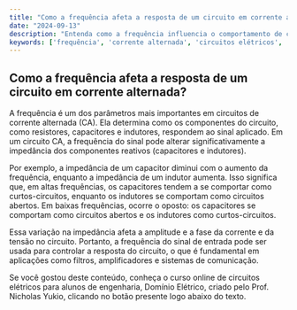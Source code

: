 ```yaml
---
title: "Como a frequência afeta a resposta de um circuito em corrente alternada?"
date: "2024-09-13"
description: "Entenda como a frequência influencia o comportamento de circuitos em corrente alternada."
keywords: ['frequência', 'corrente alternada', 'circuitos elétricos', 'engenharia', 'resposta do circuito']
---
```


## Como a frequência afeta a resposta de um circuito em corrente alternada?

A frequência é um dos parâmetros mais importantes em circuitos de corrente alternada (CA). Ela determina como os componentes do circuito, como resistores, capacitores e indutores, respondem ao sinal aplicado. Em um circuito CA, a frequência do sinal pode alterar significativamente a impedância dos componentes reativos (capacitores e indutores). 

Por exemplo, a impedância de um capacitor diminui com o aumento da frequência, enquanto a impedância de um indutor aumenta. Isso significa que, em altas frequências, os capacitores tendem a se comportar como curtos-circuitos, enquanto os indutores se comportam como circuitos abertos. Em baixas frequências, ocorre o oposto: os capacitores se comportam como circuitos abertos e os indutores como curtos-circuitos.

Essa variação na impedância afeta a amplitude e a fase da corrente e da tensão no circuito. Portanto, a frequência do sinal de entrada pode ser usada para controlar a resposta do circuito, o que é fundamental em aplicações como filtros, amplificadores e sistemas de comunicação.

Se você gostou deste conteúdo, conheça o curso online de circuitos elétricos para alunos de engenharia, Domínio Elétrico, criado pelo Prof. Nicholas Yukio, clicando no botão presente logo abaixo do texto.